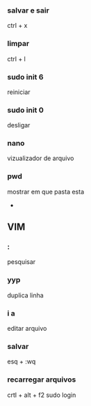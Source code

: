 ### salvar e sair
ctrl + x

### limpar
ctrl + l

### sudo init 6
 reiniciar

### sudo init 0
desligar

### nano
vizualizador de arquivo

### pwd
mostrar em que pasta esta

-
## VIM

### :
pesquisar 

### yyp
duplica linha

### i a
editar arquivo 

### salvar
esq + :wq 

### recarregar arquivos
crtl + alt + f2
sudo login
